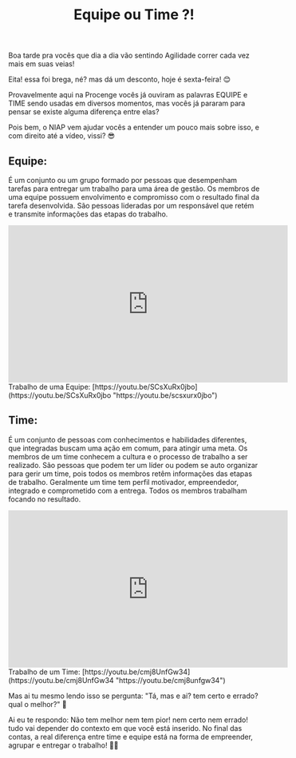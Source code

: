 ﻿---
layout: post
title: "Equipe ou Time ?!"
category:  Blog
banner: employees-giving-hands-helping-colleagues-walk-upstairs.svg
legend: 'Freepik'
alt: "Colaborador dando ajuda a um colega que está subindo a escada"
---
Boa tarde pra vocês que dia a dia vão sentindo Agilidade correr cada vez mais em suas veias!

Eita! essa foi brega, né? mas dá um desconto, hoje é sexta-feira! 😊

Provavelmente aqui na Procenge vocês já ouviram as palavras EQUIPE e TIME sendo usadas em diversos momentos, mas vocês já pararam para pensar se existe alguma diferença entre elas?

Pois bem, o NIAP vem ajudar vocês a entender um pouco mais sobre isso, e com direito até a vídeo, vissi? 😎

## Equipe:

É um conjunto ou um grupo formado por pessoas que desempenham tarefas para entregar um trabalho para uma área de gestão. Os membros de uma equipe possuem envolvimento e compromisso com o resultado final da tarefa desenvolvida. São pessoas lideradas por um responsável que retém e transmite informações das etapas do trabalho.

<iframe width="560" height="315" src="https://www.youtube.com/embed/SCsXuRx0jbo?controls=0" frameborder="0" allow="accelerometer; autoplay; clipboard-write; encrypted-media; gyroscope; picture-in-picture" allowfullscreen></iframe>
Trabalho de uma Equipe: [https://youtu.be/SCsXuRx0jbo](https://youtu.be/SCsXuRx0jbo "https://youtu.be/scsxurx0jbo")

## Time:

É um conjunto de pessoas com conhecimentos e habilidades diferentes, que integradas buscam uma ação em comum, para atingir uma meta. Os membros de um time conhecem a cultura e o processo de trabalho a ser realizado. São pessoas que podem ter um líder ou podem se auto organizar para gerir um time, pois todos os membros retêm informações das etapas de trabalho. Geralmente um time tem perfil motivador, empreendedor, integrado e comprometido com a entrega. Todos os membros trabalham focando no resultado.

<iframe width="560" height="315" src="https://www.youtube.com/embed/cmj8UnfGw34?controls=0" frameborder="0" allow="accelerometer; autoplay; clipboard-write; encrypted-media; gyroscope; picture-in-picture" allowfullscreen></iframe>
Trabalho de um Time: [https://youtu.be/cmj8UnfGw34](https://youtu.be/cmj8UnfGw34 "https://youtu.be/cmj8unfgw34")

Mas ai tu mesmo lendo isso se pergunta: "Tá, mas e ai? tem certo e errado? qual o melhor?" 🤨

Ai eu te respondo: Não tem melhor nem tem pior! nem certo nem errado! tudo vai depender do contexto em que você está inserido. No final das contas, a real diferença entre time e equipe está na forma de empreender, agrupar e entregar o trabalho! 💪😁